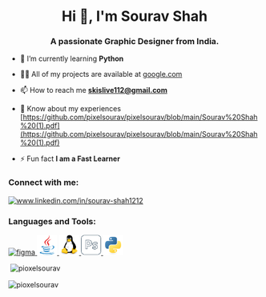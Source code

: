 <h1 align="center">Hi 👋, I'm Sourav Shah</h1>
<h3 align="center">A passionate Graphic Designer from India.</h3>

- 🌱 I’m currently learning **Python**

- 👨‍💻 All of my projects are available at [google.com](google.com)

- 📫 How to reach me **skislive112@gmail.com**

- 📄 Know about my experiences [https://github.com/pixelsourav/pixelsourav/blob/main/Sourav%20Shah%20(1).pdf](https://github.com/pixelsourav/pixelsourav/blob/main/Sourav%20Shah%20(1).pdf)

- ⚡ Fun fact **I am a Fast Learner**

<h3 align="left">Connect with me:</h3>
<p align="left">
<a href="https://linkedin.com/in/www.linkedin.com/in/sourav-shah1212" target="blank"><img align="center" src="https://raw.githubusercontent.com/rahuldkjain/github-profile-readme-generator/master/src/images/icons/Social/linked-in-alt.svg" alt="www.linkedin.com/in/sourav-shah1212" height="30" width="40" /></a>
</p>

<h3 align="left">Languages and Tools:</h3>
<p align="left"> <a href="https://www.figma.com/" target="_blank" rel="noreferrer"> <img src="https://www.vectorlogo.zone/logos/figma/figma-icon.svg" alt="figma" width="40" height="40"/> </a> <a href="https://www.java.com" target="_blank" rel="noreferrer"> <img src="https://raw.githubusercontent.com/devicons/devicon/master/icons/java/java-original.svg" alt="java" width="40" height="40"/> </a> <a href="https://www.linux.org/" target="_blank" rel="noreferrer"> <img src="https://raw.githubusercontent.com/devicons/devicon/master/icons/linux/linux-original.svg" alt="linux" width="40" height="40"/> </a> <a href="https://www.photoshop.com/en" target="_blank" rel="noreferrer"> <img src="https://raw.githubusercontent.com/devicons/devicon/master/icons/photoshop/photoshop-line.svg" alt="photoshop" width="40" height="40"/> </a> <a href="https://www.python.org" target="_blank" rel="noreferrer"> <img src="https://raw.githubusercontent.com/devicons/devicon/master/icons/python/python-original.svg" alt="python" width="40" height="40"/> </a> </p>

<p>&nbsp;<img align="center" src="https://github-readme-stats.vercel.app/api?username=pioxelsourav&show_icons=true&locale=en" alt="pioxelsourav" /></p>

<p><img align="center" src="https://github-readme-streak-stats.herokuapp.com/?user=pioxelsourav&" alt="pioxelsourav" /></p>
